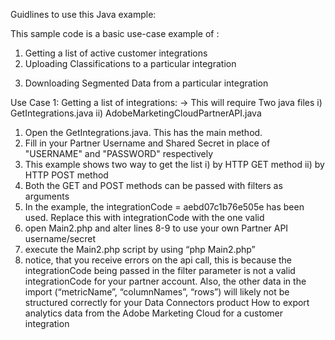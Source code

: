 Guidlines to use this Java example:

This sample code is a basic use-case example of :
1. Getting a list of active customer integrations
2. Uploading Classifications to a particular integration 
3) Downloading Segmented Data from a particular integration

Use Case 1: Getting a list of integrations:
 -> This will require Two java files i) GetIntegrations.java ii) AdobeMarketingCloudPartnerAPI.java
1. Open the GetIntegrations.java. This has the main method. 
2. Fill in your Partner Username and Shared Secret in place of "USERNAME" and "PASSWORD" respectively
3. This example shows two way to get the list i) by HTTP GET method ii) by HTTP POST method
4. Both the GET and POST methods can be passed with filters as arguments
5. In the example, the integrationCode = aebd07c1b76e505e has been used. Replace this with integrationCode with the one valid 
1.	open Main2.php and alter lines 8-9 to use your own Partner API username/secret
2.	execute the Main2.php script by using “php Main2.php”
3.	notice, that you receive errors on the api call, this is because the integrationCode being passed in the filter parameter is not a valid integrationCode for your partner account. Also, the other data in the import (“metricName”, “columnNames”, “rows”) will likely not be structured correctly for your Data Connectors product
How to export analytics data from the Adobe Marketing Cloud for a customer integration
